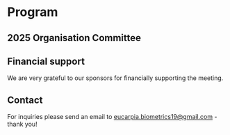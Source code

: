 # Program

## 2025 Organisation Committee
## Financial support 
We are very grateful to our sponsors for financially supporting the meeting.

## Contact
For inquiries please send an email to eucarpia.biometrics19@gmail.com - thank you!